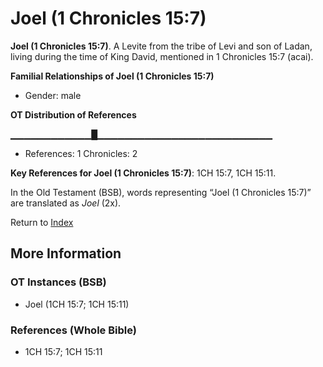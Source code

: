# Joel (1 Chronicles 15:7)
**Joel (1 Chronicles 15:7)**. 
A Levite from the tribe of Levi and son of Ladan, living during the time of King David, mentioned in 1 Chronicles 15:7 (acai). 




**Familial Relationships of Joel (1 Chronicles 15:7)**


* Gender: male


**OT Distribution of References**

▁▁▁▁▁▁▁▁▁▁▁▁█▁▁▁▁▁▁▁▁▁▁▁▁▁▁▁▁▁▁▁▁▁▁▁▁▁▁
* References: 1 Chronicles: 2



**Key References for Joel (1 Chronicles 15:7)**: 
1CH 15:7, 1CH 15:11. 


In the Old Testament (BSB), words representing “Joel (1 Chronicles 15:7)” are translated as 
*Joel* (2x). 




Return to [Index](00-Index.md)

## More Information

### OT Instances (BSB)

* Joel (1CH 15:7; 1CH 15:11)



### References (Whole Bible)

* 1CH 15:7; 1CH 15:11



